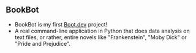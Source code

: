 ## BookBot 
- BookBot is my first [Boot.dev](https://www.boot.dev) project!
- A real command-line application in Python that does data analysis on text files, or rather, entire novels like "Frankenstein", "Moby Dick" or "Pride and Prejudice". 

